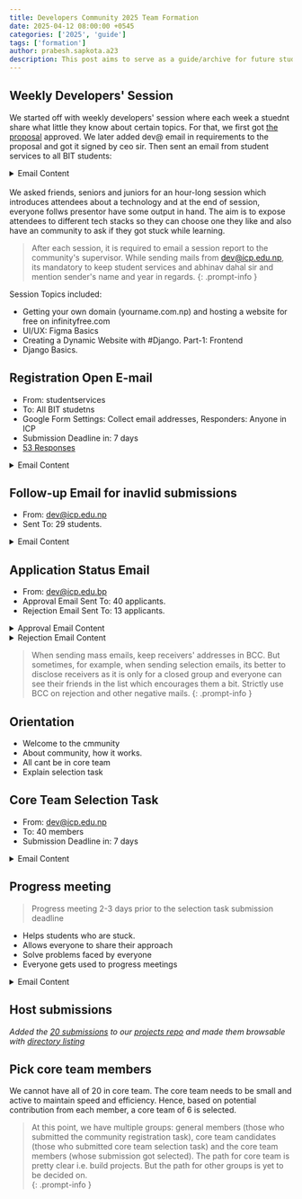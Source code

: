 ```yaml
---
title: Developers Community 2025 Team Formation
date: 2025-04-12 08:00:00 +0545
categories: ['2025', 'guide']
tags: ['formation']
author: prabesh.sapkota.a23
description: This post aims to serve as a guide/archive for future students interested in continuing the community.
---
```


## Weekly Developers' Session

We started off with weekly developers' session where each week a stuednt share what little they know about certain topics. For that, we first got [the proposal](https://drive.google.com/file/d/1khH80U209lQnM5zbZu9v4mfXUieqlPkr/view?usp=sharing) approved. We later added dev@ email in requirements to the proposal and got it signed by ceo sir. Then sent an email from student services to all BIT students:

<details markdown="1">
  <summary>Email Content</summary>
Weekly Developers' Community Session

```
Dear Students,

We are excited to announce that the Developers' Community is organizing a weekly session where you can learn various coding practices and necessary skills. This session aims to bridge the gap between your syllabus and career as a developer.

Session Details:
- Schedule: Every Sunday, 3 PM to 4 PM
- Location: Rupa (Nepal Block)

For further communication, join us on discord: https://discord.gg/7HpJhBjaMH
```
</details>

<br>
We asked friends, seniors and juniors for an hour-long session which introduces attendees about a technology and at the end of session, everyone follws presentor have some output in hand. The aim is to expose attendees to different tech stacks so they can choose one they like and also have an community to ask if they got stuck while learning.

> After each session, it is required to email a session report to the community's supervisor. While sending mails from dev@icp.edu.np, its mandatory to keep student services and abhinav dahal sir and mention sender's name and year in regards.
{: .prompt-info }

Session Topics included:
- Getting your own domain (yourname.com.np) and hosting a website for free on infinityfree.com
- UI/UX: Figma Basics
- Creating a Dynamic Website with #Django. Part-1: Frontend
- Django Basics.

## Registration Open E-mail

- From: studentservices 
- To: All BIT studetns
- Google Form Settings: Collect email addresses, Responders: Anyone in ICP
- Submission Deadline in: 7 days
- [53 Responses](https://docs.google.com/spreadsheets/d/1QQXh-nhrDJZgDrGJGiDQR-JfWUegdTMCg1jYa4Q4zIk/view)

<details markdown="1">
  <summary>Email Content</summary>

Registration Open for Developers' Community Core Team

Dear Students,

We are excited to announce that registration is now open for the Developers' Community Core Team!. As a core team member, you'll work on group projects, following standard software engineering methodologies similar to how projects are managed in a real-world company.

Complete beginners are also welcome to apply — all we require is dedication to self-learning and building together.

To apply, Create an intro page on your GitHub profile that includes:

- A little about yourself
- Your likes, interests and hobbies
- What you know: your skills
- Why you want to join the Developers' Community

Application Deadline: April 1, 2025 (Tuesday) 11 pm.
Please do not skip any of the mentioned points, else your application will be considered invalid.

Submit your GitHub username here:  https://forms.gle/tdJGrevtBHgdRzAG7
(Apply with your college email account)
</details>

## Follow-up Email for inavlid submissions

- From: dev@icp.edu.np
- Sent To: 29 students.

<details markdown="1">
  <summary>Email Content</summary>
Action Required: Developers' Community Application Form

```
Dear applicant,
We are really happy to see your application for the developer's community. But it was really sad to see that you have not completed the task provided for the registration.

We do support your interest and are hoping to work with you, so we would like you to make necessary changes in your github profile before the application deadline: April 1 (Tuesday).

Your github profile should look something like this or this. Make sure your intro text also appears on your github profile.

Your intro must have these points:
  - A little about yourself
  - Your likes, interests and hobbies.
  - What you know: your skills
  - Why you want to join the Developers' Community

Otherwise, we are afraid your application will be considered invalid. The readme file can be updated as much as you want before the deadline. You do not have to re-submit the form. So, we hope you will provide an answer to help us know about you, your reasons and ideas to be in this community.
```
</details>

## Application Status Email

- From: dev@icp.edu.bp
- Approval Email Sent To: 40 applicants.
- Rejection Email Sent To: 13 applicants.

<details markdown="1">
  <summary>Approval Email Content</summary>
🥳 Application Approved - Developers' Community

```
Hello everyone,

Your application for the Developer Community core team has been approved.

We invite you to attend the Community's meeting on April 3rd (Thursday) at 3 PM in Rara Classroom.

We look forward to seeing you there and discuss how the community will move forward. If you can't attend the meeting due to class schedule, please reply to this email and let us know.
```
</details>
<details markdown="1">
  <summary>Rejection Email Content</summary>
Update on Your Developers' Community Application

```
Dear applicant,

Thank you for taking the time to apply for the Developers' Community Core Team. We truly appreciate your interest but we regret to inform you that your application has not been selected.

However, we encourage you to Join our weekly sessions running every Sunday 3PM to 4PM on Rupa Classroom.

Thank you again for your enthusiasm, and we wish you the best in your coding journey!
```
</details>

> When sending mass emails, keep receivers' addresses in BCC. But sometimes, for example, when sending selection emails, its better to disclose receivers as it is only for a closed group and everyone can see their friends in the list which encourages them a bit. Strictly use BCC on rejection and other negative mails.
{: .prompt-info }

## Orientation
- Welcome to the cmmunity
- About community, how it works.
- All cant be in core team
- Explain selection task

## Core Team Selection Task

- From: dev@icp.edu.np
- To: 40 members
- Submission Deadline in: 7 days

<details markdown="1">
  <summary>Email Content</summary>
Developers Community Core Team Selection Task

```
Hello everyone,

As mentioned in yesterday's meeting, here is the task:
https://docs.google.com/forms/d/e/1FAIpQLSe2bW5RUxGuKmjg04jLi8jwUpPu5nr8R2koeBRsXao9qd4uYg/viewform

Submission Deadline: April 10 (Thursday)

An image has been attached for your reference.
```
</details>

## Progress meeting 

> Progress meeting 2-3 days prior to the selection task submission deadline

- Helps students who are stuck. 
- Allows everyone to share their approach
- Solve problems faced by everyone
- Everyone gets used to progress meetings 

<details markdown="1">
  <summary>Email Content</summary>
Developer's Community Weekly Progress Meeting

```
Hello everyone,

How's the seat plan system cooking?
We will be having an optional weekly progress meeting on April 8, Tuesday 3PM @ Tilicho. Progress meeting is where we share our progress on the project: what we have done and what problem we faced.

You can join the meeting if you want to get ideas on how other developers are solving the tasks. Also, if you are facing any issues, we will try to solve them together in this meeting.
```
</details>

## Host submissions

_Added the [20 submissions](https://docs.google.com/spreadsheets/d/1FvK2c2myjo03QqY6rAmJfEHWSOzjUpJIjbpUfeAm9wI/edit?usp=sharing) to our [projects repo](https://github.com/icpdevelopers/projects) and made them browsable with [directory listing](https://icpdevelopers.github.io/projects/tree/2025/seat-plan-submissions/)_ 

## Pick core team members

We cannot have all of 20 in core team. The core team needs to be small and active to maintain speed and efficiency. Hence, based on potential contribution from each member, a core team of 6 is selected.

> At this point, we have multiple groups: general members (those who submitted the community registration task), core team candidates (those who submitted core team selection task) and the core team members (whose submission got selected). The path for core team is pretty clear i.e. build projects. But the path for other groups is yet to be decided on.  
{: .prompt-info }
